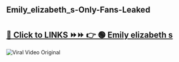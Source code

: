 
 ## Emily_elizabeth_s-Only-Fans-Leaked

# <h2><a href="https://clipsfans.com/Emily_elizabeth_s&ref=git">🔗 Click to LINKS ⏩⏩ 👉 🟢 Emily elizabeth s </a></h2>

<a href="https://clipsfans.com/Emily_elizabeth_s&ref=git" rel="nofollow" data-target="animated-image.originalLink"><img src="https://i.ibb.co.com/xMMVF88/686577567.gif" alt="Viral Video Original" style="max-width: 100%; display: inline-block;" data-target="animated-image.originalImage"></a>
